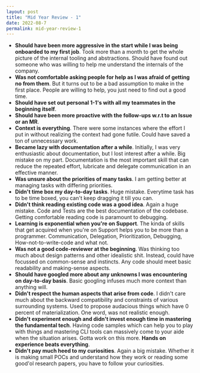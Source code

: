 ```yaml
---
layout: post
title: "Mid Year Review - 1"
date: 2022-08-7
permalink: mid-year-review-1
---
```


- **Should have been more aggressive in the start while I was being onboarded to my first job**. Took more than a month to get the whole picture of the internal tooling and abstractions. Should have found out someone who was willing to help me understand the internals of the company.
- **Was not comfortable asking people for help as I was afraid of getting no from them**. But it turns out to be a bad assumption to make in the first place. People are willing to help, you just need to find out a good time. 
- **Should have set out personal 1-1's with all my teammates in the beginning itself**.  
- **Should have been more proactive with the follow-ups w.r.t to an Issue or an MR**. 
- **Context is everything**. There were some instances where the effort I put in without realizing the context had gone futile. Could have saved a ton of unnecessary work. 
- **Became lazy with documentation after a while**. Initially, I was very enthusiastic about documentation, but I lost interest after a while. Big mistake on my part. Documentation is the most important skill that can reduce the repeated effort, lubricate and delegate communication in an effective manner. 
- **Was unsure about the priorities of many tasks**. I am getting better at managing tasks with differing priorities. 
- **Didn't time box my day-to-day tasks**. Huge mistake. Everytime task has to be time boxed, you can't keep dragging it till you can.
- **Didn't think reading existing code was a good idea**. Again a huge mistake. Code and Tests are the best documentation of the codebase. Getting comfortable reading code is paramount to debugging. 
- **Learning is exponential when you're on Support**. The kinda of skills that get acquired when you're on Support helps you to be more than a programmer. Communication, Delegation, Prioritization, Debugging, How-not-to-write-code and what not. 
- **Was not a good code-reviewer at the beginning**. Was thinking too much about design patterns and other idealistic shit. Instead, could have focussed on common-sense and instincts. Any code should meet basic readability and making-sense aspects.  
- **Should have googled more about any unknowns I was encountering on day-to-day basis**. Basic googling infuses much more context than anything will.  
- **Didn't respect the human aspects that arise from code**. I didn't care much about the backward compatibility and constraints of various surrounding systems. Used to propose audacious things which have 0 percent of materialization. One word, was not realistic enough. 
- **Didn't experiment enough and didn't invest enough time in mastering the fundamental tech**.  Having code samples which can help you to play with things and mastering CLI tools can massively come to your aide when the situation arises. Gotta work on this more. **Hands on experience beats everything**.   
- **Didn't pay much heed to my curiosities**. Again a big mistake. Whether it is making small POCs and understand how they work or reading some good'ol research papers, you have to follow your curiosities. 

